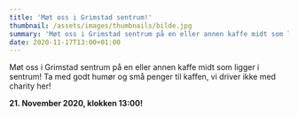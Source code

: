 ```yaml
---
title: 'Møt oss i Grimstad sentrum!'
thumbnail: /assets/images/thumbnails/bilde.jpg
summary: 'Møt oss i Grimstad sentrum på en eller annen kaffe midt som ligger i sentrum! Ta med godt humør og små penger til kaffen, vi driver ikke med charity her!'
date: 2020-11-17T13:00+01:00
---
```


Møt oss i Grimstad sentrum på en eller annen kaffe midt som ligger i sentrum! Ta med godt humør og små penger til kaffen, vi driver ikke med charity her!

**21. November 2020, klokken 13:00!**
